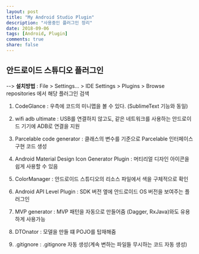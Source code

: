 ```yaml
---
layout: post
title: "My Android Studio Plugin"
description: "사용중인 플러그인 정리"
date: 2018-09-06
tags: [Android, Plugin]
comments: true
share: false
---
```


## 안드로이드 스튜디오 플러그인

--> **설치방법** : File > Settings… > IDE Settings > Plugins > Browse repositories 에서 해당 플러그인 검색

1. CodeGlance
: 우측에 코드의 미니맵을 볼 수 있다. (SublimeText 기능와 동일)  

2. wifi adb ultimate
: USB를 연결하지 않고도, 같은 네트워크를 사용하는 안드로이드 기기에 ADB로 연결을 지원  

3. Parcelable code generator
: 클래스의 변수를 기준으로 Parcelable 인터페이스 구현 코드 생성  

4. Android Material Design Icon Generator Plugin
: 머티리얼 디자인 아이콘을 쉽게 사용할 수 있음  

5. ColorManager
: 안드로이드 스튜디오의 리소스 파일에서 색을 구체적으로 확인  

6. Android API Level Plugin
: SDK 버전 옆에 안드로이드 OS 버전을 보여주는 플러그인  

7. MVP generator
: MVP 패턴을 자동으로 만들어줌 (Dagger, RxJava)와도 유용하게 사용가능  

8. DTOnator
: 모델을 만들 떄 POJO를 탑재해줌  

9. .gitignore
: .gitignore 자동 생성(계속 변하는 파일들 무시하는 코드 자동 생성)  

